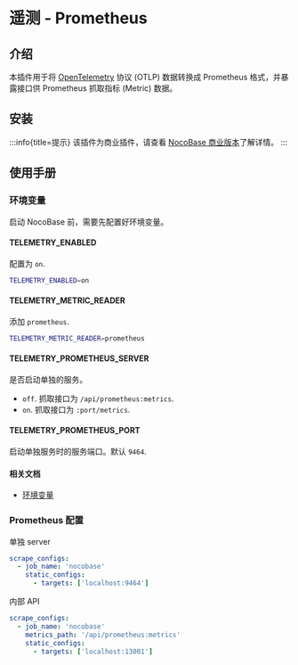 # 遥测 - Prometheus

<PluginInfo name="telemetry-prometheus"></PluginInfo>

## 介绍

本插件用于将 <a href="https://opentelemetry.io/docs/specs/otlp/" target="_blank">OpenTelemetry</a> 协议 (OTLP) 数据转换成 Prometheus 格式，并暴露接口供 Prometheus 抓取指标 (Metric) 数据。

## 安装

:::info{title=提示}
该插件为商业插件，请查看 [NocoBase 商业版本](https://cn.nocobase.com/commercial-cn)了解详情。
:::

## 使用手册

### 环境变量

启动 NocoBase 前，需要先配置好环境变量。

#### TELEMETRY_ENABLED

配置为 `on`.

```bash
TELEMETRY_ENABLED=on
```

#### TELEMETRY_METRIC_READER

添加 `prometheus`.

```bash
TELEMETRY_METRIC_READER=prometheus
```

#### TELEMETRY_PROMETHEUS_SERVER

是否启动单独的服务。

- `off`. 抓取接口为 `/api/prometheus:metrics`.
- `on`. 抓取接口为 `:port/metrics`.

#### TELEMETRY_PROMETHEUS_PORT

启动单独服务时的服务端口。默认 `9464`.

#### 相关文档

- [环境变量](../../welcome/getting-started/env.md#telemetry_enabled)

### Prometheus 配置

单独 server

```yaml
scrape_configs:
  - job_name: 'nocobase'
    static_configs:
      - targets: ['localhost:9464']
```

内部 API

```yaml
scrape_configs:
  - job_name: 'nocobase'
    metrics_path: '/api/prometheus:metrics'
    static_configs:
      - targets: ['localhost:13001']
```

